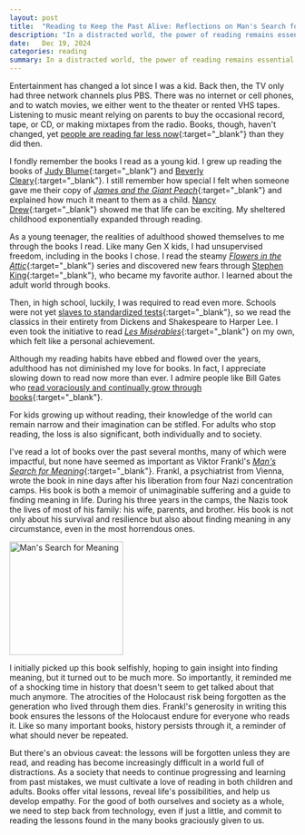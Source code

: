 ```yaml
---
layout: post
title:  "Reading to Keep the Past Alive: Reflections on Man's Search for Meaning"
description: "In a distracted world, the power of reading remains essential. My reflections on the impact books have had on my life and the impact of Viktor Frankl's Man's Search for Meaning."
date:   Dec 19, 2024
categories: reading
summary: In a distracted world, the power of reading remains essential. My reflections on the impact books have had on my life and the impact of Viktor Frankl's <a href="https://www.amazon.com/Mans-Search-Meaning-Viktor-Frankl/dp/0807014273/ref=tmm_pap_swatch_0" target="_blank"><i>Man's Search for Meaning</i></a>...
---
```


Entertainment has changed a lot since I was a kid. Back then, the TV only had three network channels plus PBS. There was no internet or cell phones, and to watch movies, we either went to the theater or rented VHS tapes. Listening to music meant relying on parents to buy the occasional record, tape, or CD, or making mixtapes from the radio. Books, though, haven't changed, yet [people are reading far less now](https://www.arts.gov/stories/blog/2024/federal-data-reading-pleasure-all-signs-show-slump){:target="_blank"} than they did then.


I fondly remember the books I read as a young kid. I grew up reading the books of [Judy Blume](https://www.amazon.com/stores/author/B000AQ1K5I/allbooks){:target="_blank"} and [Beverly Cleary](https://www.amazon.com/stores/author/B000AQ44W4/allbooks){:target="_blank"}.  I still remember how special I felt when someone gave me their copy of [_James and the Giant Peach_](https://www.amazon.com/James-Giant-Peach-Roald-Dahl/dp/0142410365/ref=sr_1_1){:target="_blank"} and explained how much it meant to them as a child. [Nancy Drew](https://www.amazon.com/Nancy-Drew-Starter-Set-Books/dp/0448464969/ref=sr_1_1){:target="_blank"} showed me that life can be exciting. My sheltered childhood exponentially expanded through reading. 


As a young teenager, the realities of adulthood showed themselves to me through the books I read. Like many Gen X kids, I had unsupervised freedom, including in the books I chose. I read the steamy [_Flowers in the Attic_](https://www.amazon.com/Flowers-Attic-Saga-Yesterday-Dollanganger/dp/1481496875/ref=sr_1_1){:target="_blank"} series and discovered new fears through [Stephen King](https://www.amazon.com/stores/author/B000AQ0842/allbooks){:target="_blank"}, who became my favorite author. I learned about the adult world through books.

Then, in high school, luckily, I was required to read even more. Schools were not yet [slaves to standardized tests](https://www.parents.com/why-kids-are-no-longer-reading-full-books-8724446){:target="_blank"}, so we read the classics in their entirety from Dickens and Shakespeare to Harper Lee. I even took the initiative to read [_Les Misérables_](https://www.amazon.com/Miserables-Signet-Classics-Victor-Hugo/dp/045141943X/ref=sr_1_1){:target="_blank"} on my own, which felt like a personal achievement. 

Although my reading habits have ebbed and flowed over the years, adulthood has not diminished my love for books. In fact, I appreciate slowing down to read now more than ever. I admire people like Bill Gates who [read voraciously and continually grow through books](https://www.gatesnotes.com/books/books-home-topic/stack/){:target="_blank"}.

For kids growing up without reading, their knowledge of the world can remain narrow and their imagination can be stifled. For adults who stop reading, the loss is also significant, both individually and to society.

I've read a lot of books over the past several months, many of which were impactful, but none have seemed as important as Viktor Frankl's [_Man's Search for Meaning_](https://www.amazon.com/Mans-Search-Meaning-Viktor-Frankl/dp/0807014273/ref=tmm_pap_swatch_0){:target="_blank"}. Frankl, a psychiatrist from Vienna, wrote the book in nine days after his liberation from four Nazi concentration camps. His book is both a memoir of unimaginable suffering and a guide to finding meaning in life. During his three years in the camps, the Nazis took the lives of most of his family: his wife, parents, and brother. His book is not only about his survival and resilience but also about finding meaning in any circumstance, even in the most horrendous ones.

<a href="https://www.amazon.com/Mans-Search-Meaning-Viktor-Frankl/dp/0807014273/ref=tmm_pap_swatch_0" target="_blank"><img src="/images/mans_search_for_meaning.jpg" alt="Man's Search for Meaning" width="200"/></a>

I initially picked up this book selfishly, hoping to gain insight into finding meaning, but it turned out to be much more. So importantly, it reminded me of a shocking time in history that doesn't seem to get talked about that much anymore. The atrocities of the Holocaust risk being forgotten as the generation who lived through them dies. Frankl's generosity in writing this book ensures the lessons of the Holocaust endure for everyone who reads it. Like so many important books, history persists through it, a reminder of what should never be repeated. 

But there's an obvious caveat: the lessons will be forgotten unless they are read, and reading has become increasingly difficult in a world full of distractions. As a society that needs to continue progressing and learning from past mistakes, we must cultivate a love of reading in both children and adults. Books offer vital lessons, reveal life's possibilities, and help us develop empathy. For the good of both ourselves and society as a whole, we need to step back from technology, even if just a little, and commit to reading the lessons found in the many books graciously given to us.
